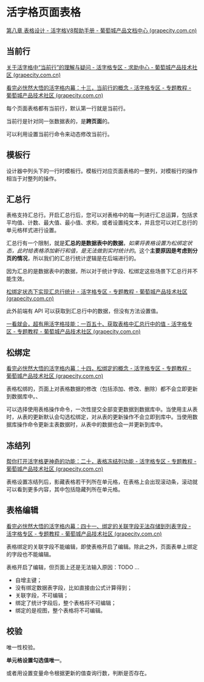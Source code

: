# 活字格页面表格

[第八章 表格设计 - 活字格V8帮助手册 - 葡萄城产品文档中心 (grapecity.com.cn)](https://help.grapecity.com.cn/pages/viewpage.action?pageId=72353427)

## 当前行

[关于活字格中“当前行”的理解与疑问 - 活字格专区 - 求助中心 - 葡萄城产品技术社区 (grapecity.com.cn)](https://gcdn.grapecity.com.cn/showtopic-93577-1-1.html)

[看完必恍然大悟的活字格内幕：十三，当前行的概念 - 活字格专区 - 专题教程 - 葡萄城产品技术社区 (grapecity.com.cn)](https://gcdn.grapecity.com.cn/forum.php?mod=viewthread&tid=38375&fromuid=59962)

每个页面表格都有当前行，默认第一行就是当前行。

当前行是针对同一张数据表的，是**跨页面**的。

可以利用设置当前行命令来动态修改当前行。

## 模板行

设计器中列头下的一行时模板行。模板行对应页面表格的一整列，对模板行的操作相当于对整列的操作。

## 汇总行

表格支持汇总行。开启汇总行后，您可以对表格中的每一列进行汇总运算，包括求平均值、计数、最大值、最小值、求和，或者设置纯文本，并且您可以对汇总行的单元格样式进行设置。



汇总行有一个限制，就是**汇总的是数据表中的数据**，*如果将表格设置为松绑定状态，此时给表格添加新行和值，是无法做到实时统计的*。这个**主要原因是考虑到分页的情况**，所以我们的汇总行统计逻辑是在后端进行的。

因为汇总的是数据表中的数据，所以对于统计字段、松绑定这些场景下汇总行并不能生效。

[松绑定状态下实现汇总行统计 - 活字格专区 - 专题教程 - 葡萄城产品技术社区 (grapecity.com.cn)](https://gcdn.grapecity.com.cn/forum.php?mod=viewthread&tid=151832&extra=page%3D1)



此外前端有 API 可以获取到汇总行中的数据，但没有方法设置值。

[一看就会，超有用活字格技能：一百五十、获取表格中汇总行中的值 - 活字格专区 - 专题教程 - 葡萄城产品技术社区 (grapecity.com.cn)](https://gcdn.grapecity.com.cn/forum.php?mod=viewthread&tid=150252&highlight=%BB%E3%D7%DC)

## 松绑定

[看完必恍然大悟的活字格内幕：十四，松绑定的概念 - 活字格专区 - 专题教程 - 葡萄城产品技术社区 (grapecity.com.cn)](https://gcdn.grapecity.com.cn/forum.php?mod=viewthread&tid=38397&extra=page%3D4%26filter%3Dtypeid%26typeid%3D242)

表格松绑的，页面上对表格数据的修改（包括添加、修改、删除）都不会立即更新到数据库中。、

可以选择使用表格操作命令，一次性提交全部变更数据到数据库中。当使用主从表时，从表的更新默认会勾选松绑定，对从表的更新操作不会立即到库中。当使用数据库操作命令更新主表数据时，从表中的数据也会一并更新到库中。



## 冻结列

[帮你打开活字格更神奇的功能：二十，表格冻结列功能 - 活字格专区 - 专题教程 - 葡萄城产品技术社区 (grapecity.com.cn)](https://gcdn.grapecity.com.cn/forum.php?mod=viewthread&tid=45896&highlight=%B6%B3%BD%E1)

表格设置冻结列后，影藏表格若干列所在单元格，在表格上会出现滚动条，滚动就可以看到更多内容，其中包括隐藏列所在单元格。



## 表格编辑

[看完必恍然大悟的活字格内幕：四十一、绑定的关联字段无法存储到列表字段 - 活字格专区 - 专题教程 - 葡萄城产品技术社区 (grapecity.com.cn)](https://gcdn.grapecity.com.cn/forum.php?mod=viewthread&tid=75150&extra=page%3D2%26filter%3Dtypeid%26typeid%3D242)

表格绑定的关联字段不能编辑，即使表格开启了编辑。除此之外，页面表单上绑定的字段也不能编辑。



表格开启了编辑，但页面上还是无法输入原因：TODO ...

- 自增主键；
- 没有绑定数据表字段，比如直接由公式计算得到；
- 关联字段，不可编辑；
- 绑定了统计字段后，整个表格将不可编辑；
- 绑定的是视图，整个表格将不可编辑。



## 校验

唯一性校验。

**单元格设置勾选值唯一**。



或者用设置变量命令根据更新的值查询行数，判断是否存在。
